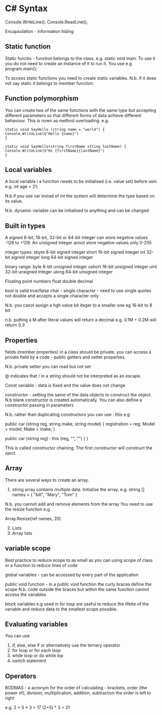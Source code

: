 C# Syntax
==========

Console.WriteLine();
Console.ReadLine();

Encapsulation - information hiding

Static function 
---------------
Static functio - function belongs to the class. e.g. static void main. To use it you do not need to create an instance of it to run it. 
You use e.g program.main();

To access static functions you need to create static variables. N.b. if it does not say static it belongs to member function.

Function polymorphism
------------------------

You can create two of the same functions with the same type but accepting different parameters so that different forms of data achieve different behaviour. 
This is nown as method overloading. e.g.

```
static void SayHello (string name = "world") {
Console.WriteLine($"Hello {name}")
}

static void SayHello(string firstName string lastName) {
Console.WriteLine($"Hi {firstName}{lastName}")
}
```

Local variables
---------------
A local variable i a function needs to be initialised (i.e. value set) before usin e.g. int age = 21;

N.b if you use var instad of int the system will determine the type based on its value.

N.b. dynamic variable can be initialised to anything and can be changed

Built in types
---------------

A signed 8-bit, 16-bit, 32-bit or 64-bit integer can store negative values -128 to +128.  An unsigned integer annot store negative values only 0-255

integer types:
sbyte 8-bit signed integer
short 16-bit signed integer
int 32-bit signed integer
long 64-bit signed integer

binary range:
byte 8-bit unsigned integer
ushort 16-bit unsigned integer
uint 32-bit unsigned integer
ulong 64-bit unsigned integer

Floating point numbers
float
double
decimal

bool is valid true/false
char - single character - need to use single quotes not double and accepts a single character only.



N.b. you canot assign a hgh value bit iteger to a smaller one eg 16-bit to 8 bit

n.b. putting a M after literal values will return a decimal e.g. 0.1M + 0.2M will return 0.3

Properties
-----------

fields (member properties) in a class should be private. you can access a private field by a code - public getters and setter properties.

N.b. private setter you can read but not set

@ indicates that / in a string should not be interpreted as an escape.

Const variable - data is fixed and the value does not change

constructor - setting the same of the data objects to construct the object. N.b blank constructor is created automatically. You can also define a constructor
passing in parameters

N.b. rather than duplicating constructors you can use : this e.g

public car (string reg, string make, string model) {
  registration = reg;
  Model = model;
  Make = make;
  }
  
public car (string reg) : this (reg, "", "") {
}

This is called constructor chaining.  The first constructor will construct the oject.

Array
-----

There are several ways to create an array. 

1. string array contains multiple data. Initialise the array.
e.g. string [] names = { "bill", "Mary", "Tom" }

N.b. you cannot add and remove elements from the array You need to use the resize function e.g.

Array.Resize<int>(ref names, 20)
  
2. Lists
3. Array lists

variable scope
-------------

Best practice to reduce scope to as small as you can using scope of class or a function to  reduce lines of code 



global variables - can be accessed by every part of the application

public void function - in a public void function the curly braces define the scope N.b. code outside the braces but within the same function cannot access the variables

block variables e.g used in for loop are useful to reduce the lifetie of the variable and reduce data to the smallest scope possible.

Evaluating variables
-------------------
You can use

1. if, else, else if or alternatively use the ternary operator
2. for loop or for each loop
3. while loop or do while lop
4. switch statement

Operators
--------
BODMAS - a acronym for the order of calculating - brackets, order (the power of), division, multiplication, addition, subtraction
the order is left to right

e.g. 2 + 5 * 3 = 17
(2+5) * 3 = 21





